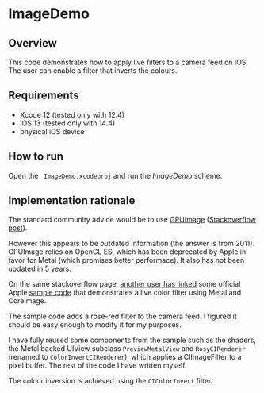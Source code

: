 #  ImageDemo

## Overview
This code demonstrates how to apply live filters to a camera feed on iOS. The user can enable a filter that inverts the colours.

## Requirements
* Xcode 12 (tested only with 12.4)
* iOS 13 (tested only with 14.4)
* physical iOS device

## How to run
Open the ` ImageDemo.xcodeproj` and run the *ImageDemo* scheme.

## Implementation rationale

The standard community advice would be to use  [GPUImage](https://github.com/BradLarson/GPUImage) ([Stackoverflow post](https://stackoverflow.com/questions/5156872/how-to-apply-filters-to-avcapturevideopreviewlayer/5158856#5158856)).

However this appears to be outdated information (the answer is from 2011). GPUImage relies on OpenGL ES, which has been deprecated by Apple in favor for Metal (which promises better performace). It also has not been updated in 5 years.

On the same stackoverflow page, [another user has linked](https://stackoverflow.com/a/60650215/2378197) some official Apple  [sample code](https://developer.apple.com/documentation/avfoundation/cameras_and_media_capture/avcamfilter_applying_filters_to_a_capture_stream) that demonstrates a live color filter using Metal and CoreImage.

The sample code adds a rose-red filter to the camera feed. I figured it should be easy enough to modify it for my purposes.

I have fully reused some components from the sample such as the shaders, the Metal backed UIView subclass  `PreviewMetalView` and `RosyCIRenderer` (renamed to `ColorInvertCIRenderer`), which applies a CIImageFilter to a pixel buffer. The rest of the code I have written myself.

The colour inversion is achieved using the `CIColorInvert`  filter.
